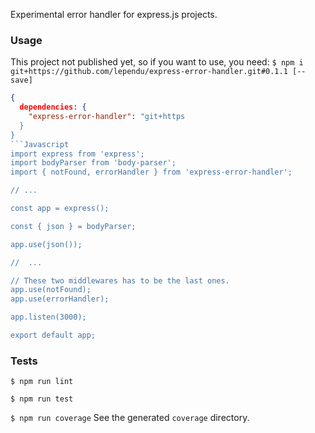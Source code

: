 Experimental error handler for express.js projects.

### Usage
This project not published yet, so if you want to use, you need:
`$ npm i git+https://github.com/lependu/express-error-handler.git#0.1.1 [--save]`

```JSON
{
  dependencies: {
    "express-error-handler": "git+https
  }
}
```Javascript
import express from 'express';
import bodyParser from 'body-parser';
import { notFound, errorHandler } from 'express-error-handler';

// ...

const app = express();

const { json } = bodyParser;

app.use(json());

//  ...

// These two middlewares has to be the last ones.
app.use(notFound);
app.use(errorHandler);

app.listen(3000);

export default app;
```

### Tests
`$ npm run lint`

`$ npm run test`

`$ npm run coverage`
See the generated `coverage` directory.
